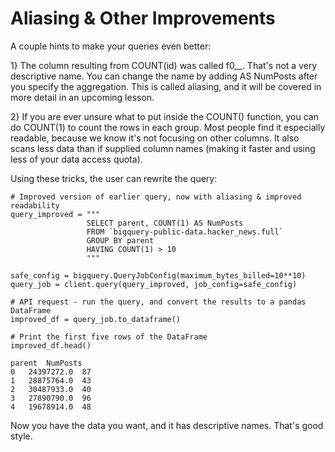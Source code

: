 # Aliasing & Other Improvements
A couple hints to make your queries even better:

1}	The column resulting from COUNT(id) was called f0__. That's not a very descriptive name. You can change the name by adding AS NumPosts after you specify the aggregation. This is called
aliasing, and it will be covered in more detail in an upcoming lesson.

2} If you are ever unsure what to put inside the COUNT() function, you can do COUNT(1) to count the rows in each group. Most people find it especially readable, because we know it's not
focusing on other columns. It also scans less data than if supplied column names (making it faster and using less of your data access quota).

Using these tricks, the user can rewrite the query:

    # Improved version of earlier query, now with aliasing & improved readability
    query_improved = """
                     SELECT parent, COUNT(1) AS NumPosts
                     FROM `bigquery-public-data.hacker_news.full`
                     GROUP BY parent
                     HAVING COUNT(1) > 10
                     """

    safe_config = bigquery.QueryJobConfig(maximum_bytes_billed=10**10)
    query_job = client.query(query_improved, job_config=safe_config)

    # API request - run the query, and convert the results to a pandas DataFrame
    improved_df = query_job.to_dataframe()

    # Print the first five rows of the DataFrame
    improved_df.head()

    parent	NumPosts
    0	24397272.0	87
    1	28875764.0	43
    2	30487933.0	40
    3	27890790.0	96
    4	19678914.0	48


Now you have the data you want, and it has descriptive names. That's good style.
